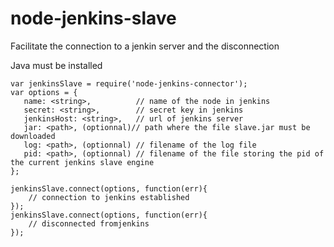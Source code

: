 # node-jenkins-slave
Facilitate the connection to a jenkin server and the disconnection

Java must be installed



    var jenkinsSlave = require('node-jenkins-connector');
    var options = {
       name: <string>,          // name of the node in jenkins 
       secret: <string>,        // secret key in jenkins
       jenkinsHost: <string>,   // url of jenkins server
       jar: <path>, (optionnal)// path where the file slave.jar must be downloaded
       log: <path>, (optionnal) // filename of the log file
       pid: <path>, (optionnal) // filename of the file storing the pid of the current jenkins slave engine
    };
    
    jenkinsSlave.connect(options, function(err){
        // connection to jenkins established
    });
    jenkinsSlave.connect(options, function(err){
        // disconnected fromjenkins
    });
